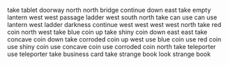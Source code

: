 take tablet
doorway
north
north
bridge
continue
down
east
take empty lantern
west
west
passage
ladder
west
south
north
take can
use can
use lantern
west
ladder
darkness
continue
west
west
west
west
north
take red coin
north
west
take blue coin
up
take shiny coin
down
east
east
take concave coin
down
take corroded coin
up
west
use blue coin
use red coin
use shiny coin
use concave coin
use corroded coin
north
take teleporter
use teleporter
take business card
take strange book
look strange book
